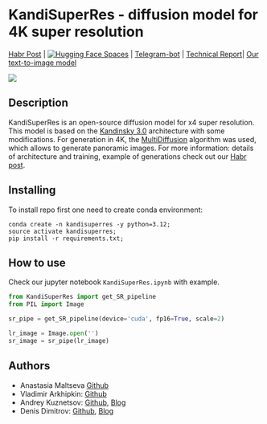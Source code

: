 # KandiSuperRes - diffusion model for 4K super resolution

[Habr Post](https://habr.com/ru/companies/sberbank/articles/775590/) | [![Hugging Face Spaces](https://img.shields.io/badge/🤗-Huggingface-yello.svg)](https://huggingface.co/ai-forever/KandiSuperRes/) | [Telegram-bot](https://t.me/kandinsky21_bot) | [Technical Report](https://arxiv.org/pdf/2312.03511.pdf)| [Our text-to-image model](https://github.com/ai-forever/Kandinsky-3/tree/main)

![](assets/title.png)

## Description

KandiSuperRes is an open-source diffusion model for x4 super resolution. This model is based on the [Kandinsky 3.0](https://github.com/ai-forever/Kandinsky-3/tree/main) architecture with some modifications. For generation in 4K, the [MultiDiffusion](https://arxiv.org/pdf/2302.08113.pdf) algorithm was used, which allows to generate panoramic images. For more information: details of architecture and training, example of generations check out our [Habr post]().

## Installing

To install repo first one need to create conda environment:

```
conda create -n kandisuperres -y python=3.12;
source activate kandisuperres;
pip install -r requirements.txt;
```

## How to use

Check our jupyter notebook `KandiSuperRes.ipynb` with example. 

```python
from KandiSuperRes import get_SR_pipeline
from PIL import Image

sr_pipe = get_SR_pipeline(device='cuda', fp16=True, scale=2)

lr_image = Image.open('')
sr_image = sr_pipe(lr_image)
```

## Authors
+ Anastasia Maltseva [Github](https://github.com/NastyaMittseva)
+ Vladimir Arkhipkin: [Github](https://github.com/oriBetelgeuse)
+ Andrey Kuznetsov: [Github](https://github.com/kuznetsoffandrey), [Blog](https://t.me/complete_ai)
+ Denis Dimitrov: [Github](https://github.com/denndimitrov), [Blog](https://t.me/dendi_math_ai)